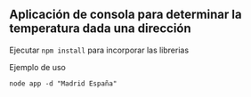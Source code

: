 ## Aplicación de consola para determinar la temperatura dada una dirección

Ejecutar ```npm install``` para incorporar las librerias 

Ejemplo de uso

```node app -d "Madrid España" ```